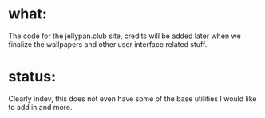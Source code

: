 # what:
The code for the jellypan.club site, credits will be added later when we finalize the wallpapers and other user interface related stuff.

# status:
Clearly indev, this does not even have some of the base utilities I would like to add in and more.
